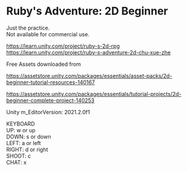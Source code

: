 # Ruby's Adventure: 2D Beginner
  
Just the practice.  
Not available for commercial use.  
  
https://learn.unity.com/project/ruby-s-2d-rpg  
https://learn.unity.com/project/ruby-s-adventure-2d-chu-xue-zhe  
  
Free Assets downloaded from  
  
https://assetstore.unity.com/packages/essentials/asset-packs/2d-beginner-tutorial-resources-140167  
  
https://assetstore.unity.com/packages/essentials/tutorial-projects/2d-beginner-complete-project-140253  
  
Unity m_EditorVersion:  2021.2.0f1  
  
KEYBOARD  
UP: w or up  
DOWN: s or down  
LEFT: a or left  
RIGHT: d or right  
SHOOT:  c  
CHAT:  x  
  
  